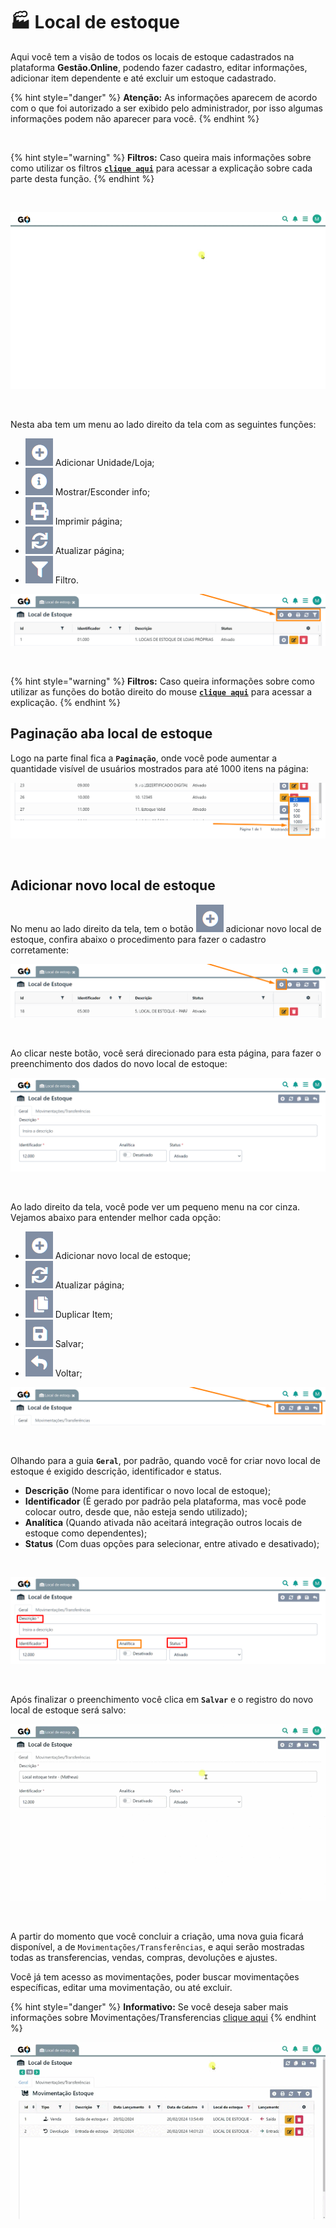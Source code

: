 # 🏭 Local de estoque

Aqui você tem a visão de todos os locais de estoque cadastrados na plataforma **Gestão.Online**, podendo fazer cadastro, editar informações, adicionar item dependente e até excluir um estoque cadastrado.

{% hint style="danger" %}
**Atenção:** As informações aparecem de acordo com o que foi autorizado a ser exibido pelo administrador, por isso algumas informações podem não aparecer para você.
{% endhint %}

<br>

{% hint style="warning" %}
**Filtros:** Caso queira mais informações sobre como utilizar os filtros [**`clique aqui`**](/erp-v2/primeiro_acesso/filtros.md) para acessar a explicação sobre cada parte desta função.
{% endhint %}

<br>

![](/erp-v2/assets/funcionalidades/estoque/aba_estoque.gif)

<br>

Nesta aba tem um menu ao lado direito da tela com as seguintes funções:

- <img src="/erp-v2/assets/icon_add.png" alt="" data-size="line"> Adicionar Unidade/Loja;
- <img src="/erp-v2/assets/icon_exibir.png" alt="" data-size="line"> Mostrar/Esconder info;
- <img src="/erp-v2/assets/icon_imprimir.png" alt="" data-size="line"> Imprimir página;
- <img src="/erp-v2/assets/icon_atualizar.png" alt="" data-size="line"> Atualizar página;
- <img src="/erp-v2/assets/icon_filtro.png" alt="" data-size="line"> Filtro.

![](/erp-v2/assets/funcionalidades/estoque/aba_estoque_menu.png)

<br>

{% hint style="warning" %}
**Filtros:** Caso queira informações sobre como utilizar as funções do botão direito do mouse [**`clique aqui`**](/erp-v2/primeiro_acesso/atalhos_internos#menu-botao-direito-do-mouse) para acessar a explicação.
{% endhint %}

## Paginação aba local de estoque

Logo na parte final fica a **`Paginação`**, onde você pode aumentar a quantidade visível de usuários mostrados para até 1000 itens na página:

![](/erp-v2/assets/funcionalidades/estoque/aba_estoque_paginacao.png)

<br>

## Adicionar novo local de estoque

No menu ao lado direito da tela, tem o botão <img src="/erp-v2/assets/icon_add.png" alt="" data-size="line"> adicionar novo local de estoque, confira abaixo o procedimento para fazer o cadastro corretamente:

![](/erp-v2/assets/funcionalidades/estoque/aba_estoque_add.png)

<br>

Ao clicar neste botão, você será direcionado para esta página, para fazer o preenchimento dos dados do novo local de estoque:

![](/erp-v2/assets/funcionalidades/estoque/aba_estoque_add_inicio.png)

<br>

Ao lado direito da tela, você pode ver um pequeno menu na cor cinza. Vejamos abaixo para entender melhor cada opção:

- <img src="/erp-v2/assets/icon_add.png" alt="" data-size="line"> Adicionar novo local de estoque;
- <img src="/erp-v2/assets/icon_atualizar.png" alt="" data-size="line"> Atualizar página;
- <img src="/erp-v2/assets/icon_duplicar.png" alt="" data-size="line"> Duplicar Item;
- <img src="/erp-v2/assets/icon_salvar.png" alt="" data-size="line"> Salvar;
- <img src="/erp-v2/assets/icon_voltar.png" alt="" data-size="line"> Voltar;

![](/erp-v2/assets/funcionalidades/estoque/aba_estoque_add_menu.png)

<br>

Olhando para a guia **`Geral`**, por padrão, quando você for criar novo local de estoque é exigido descrição, identificador e status. 

- **Descrição** (Nome para identificar o novo local de estoque);
- **Identificador** (É gerado por padrão pela plataforma, mas você pode colocar outro, desde que, não esteja sendo utilizado);
- **Analítica** (Quando ativada não aceitará integração outros locais de estoque como dependentes);
- **Status** (Com duas opções para selecionar, entre ativado e desativado);

<br>

![](/erp-v2/assets/funcionalidades/estoque/aba_estoque_add_unidade_itens.png)

<br>

Após finalizar o preenchimento você clica em **`Salvar`** e o registro do novo local de estoque será salvo:

![](/erp-v2/assets/funcionalidades/estoque/aba_estoque_add_unidade_salvar.gif)

<br>

A partir do momento que você concluir a criação, uma nova guia ficará disponível, a de `Movimentações/Transferências`, e aqui serão mostradas todas as transferencias, vendas,  compras, devoluções e ajustes.

Você já tem acesso as movimentações, poder buscar movimentações específicas, editar uma movimentação, ou até excluir.

{% hint style="danger" %}
**Informativo:** Se você deseja saber mais informações sobre Movimentações/Transferencias [clique aqui](/erp-v2/funcionalidades/produtos_servicos/movimentacao_estoque.md)
{% endhint %}

![](/erp-v2/assets/funcionalidades/estoque/aba_estoque_add_unidade_guia_movimentacao.gif)
